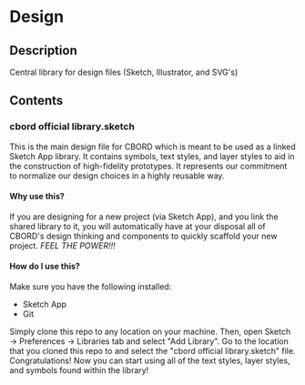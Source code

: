 # Design

## Description
Central library for design files (Sketch, Illustrator, and SVG's)

## Contents

### cbord official library.sketch
This is the main design file for CBORD which is meant to be used as a linked Sketch App library. It contains symbols, text styles, and layer styles to aid in the construction of high-fidelity prototypes. It represents our commitment to normalize our design choices in a highly reusable way.  

#### Why use this?
If you are designing for a new project (via Sketch App), and you link the shared library to it, you will automatically have at your disposal all of CBORD's design thinking and components to quickly scaffold your new project. *FEEL THE POWER!!!*

#### How do I use this?
Make sure you have the following installed:
- Sketch App
- Git 

Simply clone this repo to any location on your machine. Then, open Sketch -> Preferences -> Libraries tab and select "Add Library". Go to the location that you cloned this repo to and select the "cbord official library.sketch" file. Congratulations! Now you can start using all of the text styles, layer styles, and symbols found within the library!